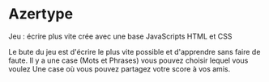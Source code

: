 # Azertype
Jeu : écrire plus vite crée avec une base JavaScripts HTML et CSS

Le bute du jeu est d'écrire le plus vite possible et d'apprendre sans faire de faute.
Il y a une case (Mots et Phrases) vous pouvez choisir lequel vous voulez
Une case où vous pouvez partagez votre score à vos amis.
